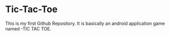 # Tic-Tac-Toe
This is my  first Github Repository. It is basically an android application game named -TIC TAC TOE.  
